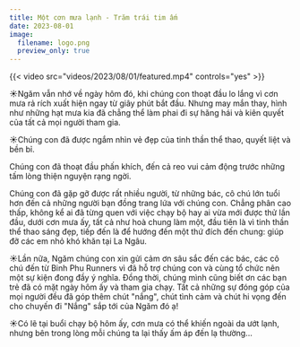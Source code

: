 ```yaml
---
title: Một cơn mưa lạnh - Trăm trái tim ấm
date: 2023-08-01
image:
  filename: logo.png
  preview_only: true
---
```


{{< video src="videos/2023/08/01/featured.mp4" controls="yes" >}}

☀️Ngăm vẫn nhớ về ngày hôm đó, khi chúng con thoạt đầu lo lắng vì cơn mưa rả rích xuất hiện ngay từ giây phút bắt đầu. Nhưng may mắn thay, hình như những hạt mưa kia đã chẳng thể làm phai đi sự hăng hái và kiên quyết của tất cả mọi người tham gia.

☀️Chúng con đã được ngắm nhìn vẻ đẹp của tinh thần thể thao, quyết liệt và bền bỉ.

Chúng con đã thoạt đầu phấn khích, đến cả reo vui cảm động trước những tấm lòng thiện nguyện rạng ngời.

Chúng con đã gặp gỡ được rất nhiều người, từ những bác, cô chú lớn tuổi hơn đến cả những người bạn đồng trang lứa với chúng con. Chẳng phân cao thấp, không kể ai đã từng quen với việc chạy bộ hay ai vừa mới được thử lần đầu, dưới cơn mưa ấy, tất cả như hoà chung làm một, đầu tiên là vì tinh thần thể thao sáng đẹp, tiếp đến là để hướng đến một thứ đích đến chung: giúp đỡ các em nhỏ khó khăn tại La Ngâu.

☀️Lần nữa, Ngăm chúng con xin gửi cảm ơn sâu sắc đến các bác, các cô chú đến từ Binh Phu Runners vì đã hỗ trợ chúng con và cùng tổ chức nên một sự kiện đong đầy ý nghĩa. Đồng thời, chúng mình cũng biết ơn các bạn trẻ đã có mặt ngày hôm ấy và tham gia chạy. Tất cả những sự đóng góp của mọi người đều đã góp thêm chút "nắng", chút tình cảm và chút hi vọng đến cho chuyến đi "Nắng" sắp tới của Ngăm đó ạ!

☀️Có lẽ tại buổi chạy bộ hôm ấy, cơn mưa có thể khiến ngoài da ướt lạnh, nhưng bên trong lòng mỗi chúng ta lại thấy ấm áp đến lạ thường...
